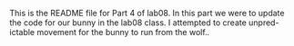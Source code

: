 This is the README file for Part 4 of lab08. In this part we were to update
the code for our bunny in the lab08 class. I attempted to create unpred-
ictable movement for the bunny to run from the wolf..
